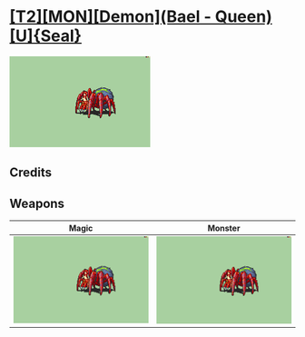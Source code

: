 # [\[T2\]\[MON\]\[Demon\]\(Bael - Queen\)\[U\]{Seal}](../%5BT2%5D%5BMON%5D%5BDemon%5D(Bael%20-%20Queen)%5BU%5D%7BSeal%7D)

<img src="./6.%20Magic%20%7BYera%7D/Magic_000.png" alt="[T2][MON][Demon](Bael - Queen)[U]{Seal} standing" />

## Credits



## Weapons


|Magic |Monster |
|  :---: | :---: |
| <img alt="Magic animation" src="./6.%20Magic%20%7BYera%7D/Magic.gif" /> | <img alt="Monster animation" src="./8.%20Monster/Monster.gif" /> |
